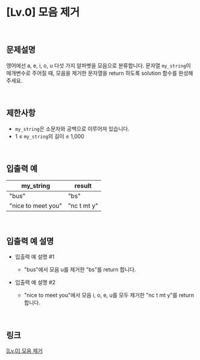 # [Lv.0] 모음 제거

<br>

## 문제설명
영어에선 a, e, i, o, u 다섯 가지 알파벳을 모음으로 분류합니다. 문자열 `my_string`이 매개변수로 주어질 때, 모음을 제거한 문자열을 return 하도록 solution 함수를 완성해 주세요.

<br>

## 제한사항
- `my_string`은 소문자와 공백으로 이루어져 있습니다.
- 1 ≤ `my_string`의 길이 ≤ 1,000

<br>

## 입출력 예
| my_string | result |
|---|---|
| "bus" | "bs" |
| "nice to meet you" | "nc t mt y" |

<br>

## 입출력 예 설명
- 입출력 예 설명 #1
    - "bus"에서 모음 u를 제거한 "bs"를 return 합니다.

- 입출력 예 설명 #2
    - "nice to meet you"에서 모음 i, o, e, u를 모두 제거한 "nc t mt y"를 return 합니다.

<br>

## 링크
[[Lv.0] 모음 제거](https://school.programmers.co.kr/learn/courses/30/lessons/120849)
